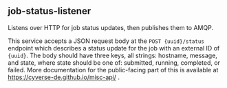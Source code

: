 job-status-listener
-------------------

Listens over HTTP for job status updates, then publishes them to AMQP.

This service accepts a JSON request body at the `POST {uuid}/status` endpoint which describes a status update for the job with an external ID of `{uuid}`. The body should have three keys, all strings: hostname, message, and state, where state should be one of: submitted, running, completed, or failed. More documentation for the public-facing part of this is available at https://cyverse-de.github.io/misc-api/ .
